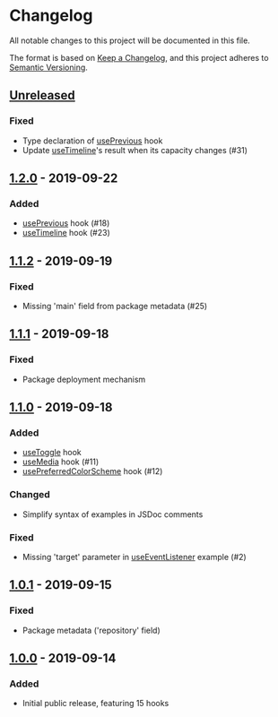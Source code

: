 # Changelog

All notable changes to this project will be documented in this file.

The format is based on [Keep a Changelog](https://keepachangelog.com/en/1.0.0/),
and this project adheres to [Semantic Versioning](https://semver.org/spec/v2.0.0.html).

## [Unreleased]

### Fixed

- Type declaration of [usePrevious](https://github.com/kripod/standard-hooks/blob/master/src/usePrevious.ts) hook
- Update [useTimeline](https://github.com/kripod/standard-hooks/blob/master/src/useTimeline.ts)'s result when its capacity changes (#31)

## [1.2.0] - 2019-09-22

### Added

- [usePrevious](https://github.com/kripod/standard-hooks/blob/v1.2.0/src/usePrevious.ts) hook (#18)
- [useTimeline](https://github.com/kripod/standard-hooks/blob/v1.2.0/src/useTimeline.ts) hook (#23)

## [1.1.2] - 2019-09-19

### Fixed

- Missing 'main' field from package metadata (#25)

## [1.1.1] - 2019-09-18

### Fixed

- Package deployment mechanism

## [1.1.0] - 2019-09-18

### Added

- [useToggle](https://github.com/kripod/standard-hooks/blob/v1.1.0/src/useToggle.ts) hook
- [useMedia](https://github.com/kripod/standard-hooks/blob/v1.1.0/src/useMedia.ts) hook (#11)
- [usePreferredColorScheme](https://github.com/kripod/standard-hooks/blob/v1.1.0/src/usePreferredColorScheme.ts) hook (#12)

### Changed

- Simplify syntax of examples in JSDoc comments

### Fixed

- Missing 'target' parameter in [useEventListener](https://github.com/kripod/standard-hooks/blob/v1.1.0/src/useEventListener.ts) example (#2)

## [1.0.1] - 2019-09-15

### Fixed

- Package metadata ('repository' field)

## [1.0.0] - 2019-09-14

### Added

- Initial public release, featuring 15 hooks

[unreleased]: https://github.com/kripod/standard-hooks/compare/v1.2.0...HEAD
[1.2.0]: https://github.com/kripod/standard-hooks/compare/v1.1.2...v1.2.0
[1.1.2]: https://github.com/kripod/standard-hooks/compare/v1.1.1...v1.1.2
[1.1.1]: https://github.com/kripod/standard-hooks/compare/v1.1.0...v1.1.1
[1.1.0]: https://github.com/kripod/standard-hooks/compare/v1.0.1...v1.1.0
[1.0.1]: https://github.com/kripod/standard-hooks/compare/v1.0.0...v1.0.1
[1.0.0]: https://github.com/kripod/standard-hooks/releases/tag/v1.0.0
